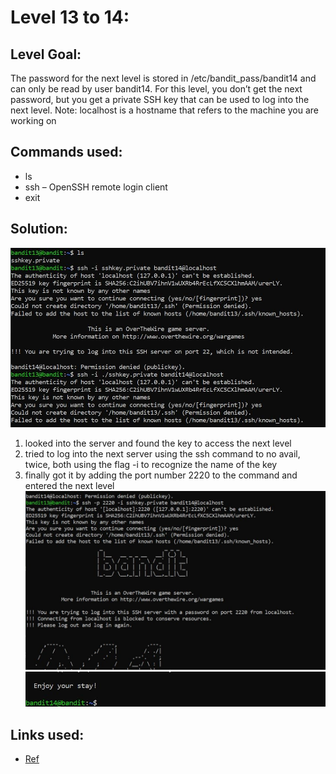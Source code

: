 # Level 13 to 14:
## Level Goal:
The password for the next level is stored in /etc/bandit_pass/bandit14 and can only be read by user bandit14. For this level, you don’t get the next password, but you get a private SSH key that can be used to log into the next level. Note: localhost is a hostname that refers to the machine you are working on

## Commands used:
- ls
- ssh – OpenSSH remote login client
- exit

## Solution:
![](./images/13a.jpg)
1. looked into the server and found the key to access the next level
2. tried to log into the next server using the ssh command to no avail, twice, both using the flag -i to recognize the name of the key
3. finally got it by adding the port number 2220 to the command and entered the next level
![](./images/13b.jpg)
![](./images/13c.jpg)

## Links used:
- [Ref](https://help.ubuntu.com/community/SSH/OpenSSH/Keys)
